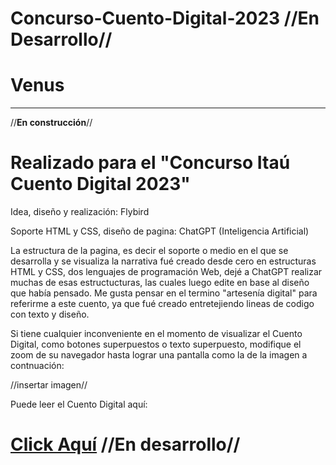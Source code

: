 # Concurso-Cuento-Digital-2023 //**En Desarrollo**//

# Venus
--------------------------------------------------------------------------------------------------------------------------------------------------------------------------------------------------------------------------------------------------------------------------------------
//**En construcción**//

# Realizado para el "Concurso Itaú Cuento Digital 2023"

Idea, diseño y realización: Flybird

Soporte HTML y CSS, diseño de pagina: ChatGPT (Inteligencia Artificial)

La estructura de la pagina, es decir el soporte o medio en el que se desarrolla y se visualiza la narrativa fué creado desde cero en estructuras HTML y CSS, dos lenguajes de programación Web, dejé a ChatGPT realizar muchas de esas estructucturas, las cuales luego edite en base al diseño que había pensado. Me gusta pensar en el termino "artesenía digital" para referirme a este cuento, ya que fué creado entretejiendo lineas de codigo con texto y diseño. 

Si tiene cualquier inconveniente en el momento de visualizar el Cuento Digital, como botones superpuestos o texto superpuesto, modifique el zoom de su navegador hasta lograr una pantalla como la de la imagen a contnuación: 

//insertar imagen//


Puede leer el Cuento Digital aquí:

# [Click Aquí](https://fedelpx.github.io/Concurso-Cuento-Digital-2023/) //**En desarrollo**//



